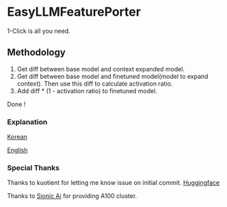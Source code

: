 # EasyLLMFeaturePorter

1-Click is all you need.

## Methodology
1. Get diff between base model and context expanded model.
2. Get diff between base model and finetuned model(model to expand context). Then use this diff to calculate activation ratio.
3. Add diff * (1 - activation ratio) to finetuned model.

Done !

### Explanation
[Korean](https://arca.live/b/alpaca/104827551)

[English](https://huggingface.co/blog/maywell/llm-feature-transfer)

### Special Thanks

Thanks to kuotient for letting me know issue on initial commit. [Huggingface](https://huggingface.co/kuotient)

Thanks to [Sionic Ai](https://sionic.ai/) for providing A100 cluster.
